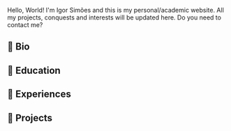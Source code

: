 Hello, World! I'm Igor Simões and this is my personal/academic website. All my projects, conquests and interests will be updated here.
Do you need to contact me?

## :radio_button: Bio

## :radio_button: Education

## :radio_button: Experiences

## :radio_button: Projects

